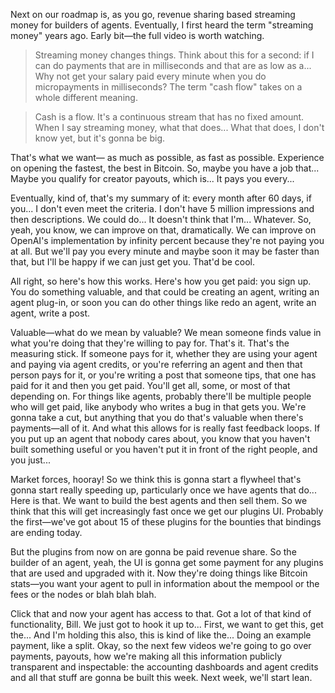 Next on our roadmap is, as you go, revenue sharing based streaming money for builders of agents. Eventually, I first heard the term "streaming money" years ago. Early bit—the full video is worth watching.

> Streaming money changes things. Think about this for a second: if I can do payments that are in milliseconds and that are as low as a... Why not get your salary paid every minute when you do micropayments in milliseconds? The term "cash flow" takes on a whole different meaning.

> Cash is a flow. It's a continuous stream that has no fixed amount. When I say streaming money, what that does... What that does, I don't know yet, but it's gonna be big.

That's what we want— as much as possible, as fast as possible. Experience on opening the fastest, the best in Bitcoin. So, maybe you have a job that... Maybe you qualify for creator payouts, which is... It pays you every...

Eventually, kind of, that's my summary of it: every month after 60 days, if you... I don't even meet the criteria. I don't have 5 million impressions and then descriptions. We could do... It doesn't think that I'm... Whatever. So, yeah, you know, we can improve on that, dramatically. We can improve on OpenAI's implementation by infinity percent because they're not paying you at all. But we'll pay you every minute and maybe soon it may be faster than that, but I'll be happy if we can just get you. That'd be cool.

All right, so here's how this works. Here's how you get paid: you sign up. You do something valuable, and that could be creating an agent, writing an agent plug-in, or soon you can do other things like redo an agent, write an agent, write a post.

Valuable—what do we mean by valuable? We mean someone finds value in what you're doing that they're willing to pay for. That's it. That's the measuring stick. If someone pays for it, whether they are using your agent and paying via agent credits, or you're referring an agent and then that person pays for it, or you're writing a post that someone tips, that one has paid for it and then you get paid. You'll get all, some, or most of that depending on. For things like agents, probably there'll be multiple people who will get paid, like anybody who writes a bug in that gets you. We're gonna take a cut, but anything that you do that's valuable when there's payments—all of it. And what this allows for is really fast feedback loops. If you put up an agent that nobody cares about, you know that you haven't built something useful or you haven't put it in front of the right people, and you just...

Market forces, hooray! So we think this is gonna start a flywheel that's gonna start really speeding up, particularly once we have agents that do... Here is that. We want to build the best agents and then sell them. So we think that this will get increasingly fast once we get our plugins UI. Probably the first—we've got about 15 of these plugins for the bounties that bindings are ending today.

But the plugins from now on are gonna be paid revenue share. So the builder of an agent, yeah, the UI is gonna get some payment for any plugins that are used and upgraded with it. Now they're doing things like Bitcoin stats—you want your agent to pull in information about the mempool or the fees or the nodes or blah blah blah.

Click that and now your agent has access to that. Got a lot of that kind of functionality, Bill. We just got to hook it up to... First, we want to get this, get the... And I'm holding this also, this is kind of like the... Doing an example payment, like a split. Okay, so the next few videos we're going to go over payments, payouts, how we're making all this information publicly transparent and inspectable: the accounting dashboards and agent credits and all that stuff are gonna be built this week. Next week, we'll start lean.
